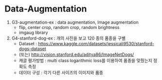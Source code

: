 # Data-Augmentation
1. G3-augmentation-ex : data augmentation, Image augmentation
   - flip, center crop, random crop, random brightness
   - imgaug library
2. G4-stanford-dog-ex : 개의 사진을 보고 120 종의 품종을 구별
   - Dataset : https://www.kaggle.com/datasets/jessicali9530/stanford-dogs-dataset
   - (또는) http://vision.stanford.edu/aditya86/ImageNetDogs/
   - 캐글 평가방법 : multi class logarithmic loss를 이용하여 품종을 맞췄는지 정확도 측정
   - 데이터 구성 : 각기 다른 사이즈의 이미지와 품종
